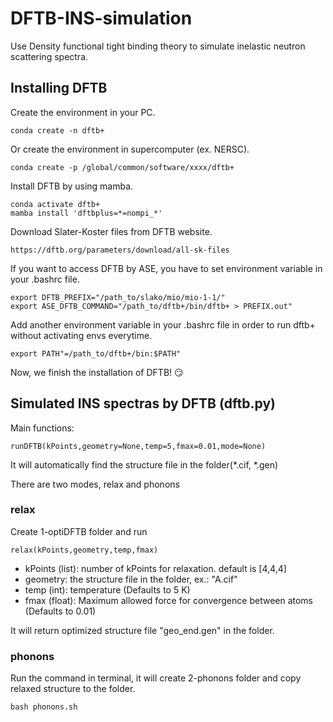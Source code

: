 # DFTB-INS-simulation

Use Density functional tight binding theory to simulate inelastic neutron scattering spectra.

## Installing DFTB 
Create the environment in your PC.
```
conda create -n dftb+
```
Or create the environment in supercomputer (ex. NERSC).
```
conda create -p /global/common/software/xxxx/dftb+
```
Install DFTB by using mamba.
```
conda activate dftb+
mamba install 'dftbplus=*=nompi_*'
```
Download Slater-Koster files from DFTB website.
```
https://dftb.org/parameters/download/all-sk-files
```
If you want to access DFTB by ASE, you have to set environment variable in your .bashrc file.
```
export DFTB_PREFIX="/path_to/slako/mio/mio-1-1/"
export ASE_DFTB_COMMAND="/path_to/dftb+/bin/dftb+ > PREFIX.out"
```
Add another environment variable in your .bashrc file in order to run dftb+ without activating envs everytime.
```
export PATH"=/path_to/dftb+/bin:$PATH"
```
Now, we finish the installation of DFTB! :smirk:

## Simulated INS spectras by DFTB (dftb.py)
Main functions:
```
runDFTB(kPoints,geometry=None,temp=5,fmax=0.01,mode=None)
```
It will automatically find the structure file in the folder(*.cif, *.gen)

There are two modes, relax and phonons

### relax
Create 1-optiDFTB folder and run 
```
relax(kPoints,geometry,temp,fmax)
```
* kPoints (list): number of kPoints for relaxation. default is [4,4,4]
* geometry: the structure file in the folder, ex.: "A.cif"
* temp (int): temperature (Defaults to 5 K)
* fmax (float): Maximum allowed force for convergence between atoms (Defaults to 0.01)

It will return optimized structure file "geo_end.gen" in the folder.
### phonons
Run the command in terminal, it will create 2-phonons folder and copy relaxed structure to the folder.
```
bash phonons.sh
```
